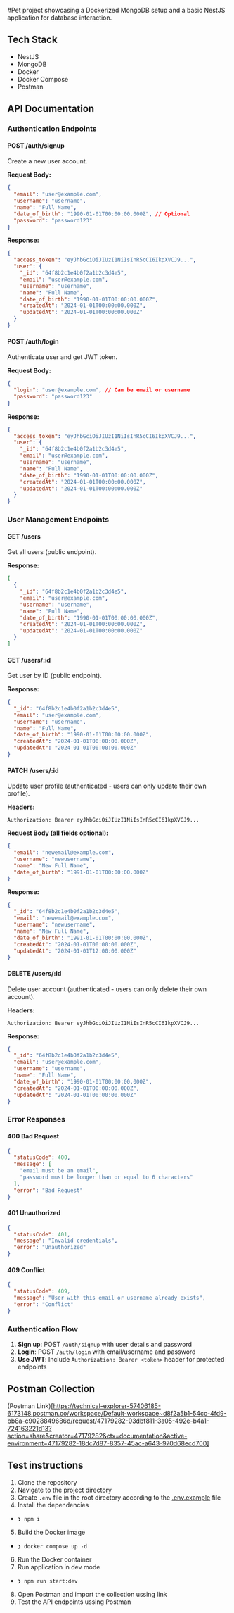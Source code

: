 #Pet project showcasing a Dockerized MongoDB setup and a basic NestJS application for database interaction.

## Tech Stack

- NestJS
- MongoDB
- Docker
- Docker Compose
- Postman

## API Documentation

### Authentication Endpoints

#### POST /auth/signup

Create a new user account.

**Request Body:**

```json
{
  "email": "user@example.com",
  "username": "username",
  "name": "Full Name",
  "date_of_birth": "1990-01-01T00:00:00.000Z", // Optional
  "password": "password123"
}
```

**Response:**

```json
{
  "access_token": "eyJhbGciOiJIUzI1NiIsInR5cCI6IkpXVCJ9...",
  "user": {
    "_id": "64f8b2c1e4b0f2a1b2c3d4e5",
    "email": "user@example.com",
    "username": "username",
    "name": "Full Name",
    "date_of_birth": "1990-01-01T00:00:00.000Z",
    "createdAt": "2024-01-01T00:00:00.000Z",
    "updatedAt": "2024-01-01T00:00:00.000Z"
  }
}
```

#### POST /auth/login

Authenticate user and get JWT token.

**Request Body:**

```json
{
  "login": "user@example.com", // Can be email or username
  "password": "password123"
}
```

**Response:**

```json
{
  "access_token": "eyJhbGciOiJIUzI1NiIsInR5cCI6IkpXVCJ9...",
  "user": {
    "_id": "64f8b2c1e4b0f2a1b2c3d4e5",
    "email": "user@example.com",
    "username": "username",
    "name": "Full Name",
    "date_of_birth": "1990-01-01T00:00:00.000Z",
    "createdAt": "2024-01-01T00:00:00.000Z",
    "updatedAt": "2024-01-01T00:00:00.000Z"
  }
}
```

### User Management Endpoints

#### GET /users

Get all users (public endpoint).

**Response:**

```json
[
  {
    "_id": "64f8b2c1e4b0f2a1b2c3d4e5",
    "email": "user@example.com",
    "username": "username",
    "name": "Full Name",
    "date_of_birth": "1990-01-01T00:00:00.000Z",
    "createdAt": "2024-01-01T00:00:00.000Z",
    "updatedAt": "2024-01-01T00:00:00.000Z"
  }
]
```

#### GET /users/:id

Get user by ID (public endpoint).

**Response:**

```json
{
  "_id": "64f8b2c1e4b0f2a1b2c3d4e5",
  "email": "user@example.com",
  "username": "username",
  "name": "Full Name",
  "date_of_birth": "1990-01-01T00:00:00.000Z",
  "createdAt": "2024-01-01T00:00:00.000Z",
  "updatedAt": "2024-01-01T00:00:00.000Z"
}
```

#### PATCH /users/:id

Update user profile (authenticated - users can only update their own profile).

**Headers:**

```
Authorization: Bearer eyJhbGciOiJIUzI1NiIsInR5cCI6IkpXVCJ9...
```

**Request Body (all fields optional):**

```json
{
  "email": "newemail@example.com",
  "username": "newusername",
  "name": "New Full Name",
  "date_of_birth": "1991-01-01T00:00:00.000Z"
}
```

**Response:**

```json
{
  "_id": "64f8b2c1e4b0f2a1b2c3d4e5",
  "email": "newemail@example.com",
  "username": "newusername",
  "name": "New Full Name",
  "date_of_birth": "1991-01-01T00:00:00.000Z",
  "createdAt": "2024-01-01T00:00:00.000Z",
  "updatedAt": "2024-01-01T12:00:00.000Z"
}
```

#### DELETE /users/:id

Delete user account (authenticated - users can only delete their own account).

**Headers:**

```
Authorization: Bearer eyJhbGciOiJIUzI1NiIsInR5cCI6IkpXVCJ9...
```

**Response:**

```json
{
  "_id": "64f8b2c1e4b0f2a1b2c3d4e5",
  "email": "user@example.com",
  "username": "username",
  "name": "Full Name",
  "date_of_birth": "1990-01-01T00:00:00.000Z",
  "createdAt": "2024-01-01T00:00:00.000Z",
  "updatedAt": "2024-01-01T00:00:00.000Z"
}
```

### Error Responses

#### 400 Bad Request

```json
{
  "statusCode": 400,
  "message": [
    "email must be an email",
    "password must be longer than or equal to 6 characters"
  ],
  "error": "Bad Request"
}
```

#### 401 Unauthorized

```json
{
  "statusCode": 401,
  "message": "Invalid credentials",
  "error": "Unauthorized"
}
```

#### 409 Conflict

```json
{
  "statusCode": 409,
  "message": "User with this email or username already exists",
  "error": "Conflict"
}
```

### Authentication Flow

1. **Sign up**: POST `/auth/signup` with user details and password
2. **Login**: POST `/auth/login` with email/username and password
3. **Use JWT**: Include `Authorization: Bearer <token>` header for protected endpoints

## Postman Collection

(Postman Link)[https://technical-explorer-57406185-6173148.postman.co/workspace/Default-workspace~d8f2a5b1-54cc-4fd9-bb8a-c9028849686d/request/47179282-03dbf811-3a05-492e-b4a1-724163221d13?action=share&creator=47179282&ctx=documentation&active-environment=47179282-18dc7d87-8357-45ac-a643-970d68ecd700]

## Test instructions

1. Clone the repository
2. Navigate to the project directory
3. Create `.env` file in the root directory according to the [.env.example](./example.env) file
4. Install the dependencies

- `❯ npm i`

5. Build the Docker image

- `❯ docker compose up -d`

6. Run the Docker container
7. Run application in dev mode

- `❯ npm run start:dev`

8. Open Postman and import the collection ussing link
9. Test the API endpoints ussing Postman
